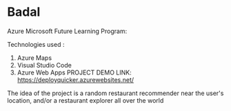 # Badal
Azure Microsoft Future Learning Program:


Technologies used :
1) Azure Maps
2) Visual Studio Code
3) Azure Web Apps
PROJECT DEMO LINK: https://deployquicker.azurewebsites.net/

The idea of the project is a random restaurant recommender near the user's location, and/or a restaurant explorer all over the world 
